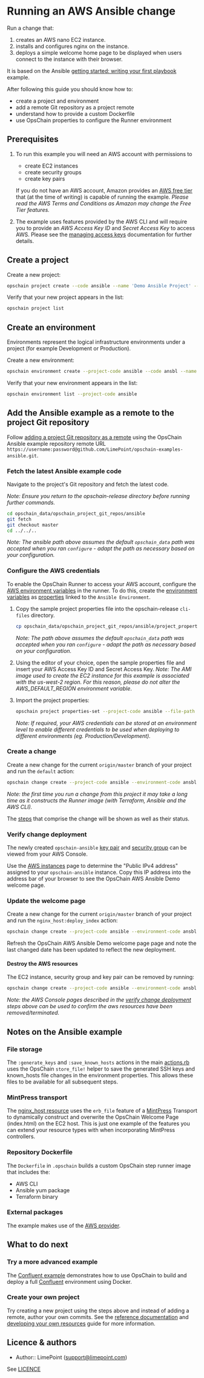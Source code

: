 # Running an AWS Ansible change

Run a change that:

1. creates an AWS nano EC2 instance.
2. installs and configures nginx on the instance.
3. deploys a simple welcome home page to be displayed when users connect to the instance with their browser.

It is based on the Ansible [getting started: writing your first playbook](https://www.ansible.com/blog/getting-started-writing-your-first-playbook) example.

After following this guide you should know how to:

- create a project and environment
- add a remote Git repository as a project remote
- understand how to provide a custom Dockerfile
- use OpsChain properties to configure the Runner environment

## Prerequisites

1. To run this example you will need an AWS account with permissions to

    - create EC2 instances
    - create security groups
    - create key pairs

    If you do not have an AWS account, Amazon provides an [AWS free tier](https://aws.amazon.com/free/) that (at the time of writing) is capable of running the example. _Please read the AWS Terms and Conditions as Amazon may change the Free Tier features._

2. The example uses features provided by the AWS CLI and will require you to provide an _AWS Access Key ID_ and _Secret Access Key_ to access AWS. Please see the [managing access keys](https://docs.aws.amazon.com/IAM/latest/UserGuide/id_credentials_access-keys.html#Using_CreateAccessKey) documentation for further details.

## Create a project

Create a new project:

```bash
opschain project create --code ansible --name 'Demo Ansible Project' --description 'My Ansible project' --confirm
```

Verify that your new project appears in the list:

```bash
opschain project list
```

## Create an environment

Environments represent the logical infrastructure environments under a project (for example Development or Production).

Create a new environment:

```bash
opschain environment create --project-code ansible --code ansbl --name 'Ansible Environment' --description 'My Ansible environment' --confirm
```

Verify that your new environment appears in the list:

```bash
opschain environment list --project-code ansible
```

## Add the Ansible example as a remote to the project Git repository

Follow [adding a project Git repository as a remote](reference/project_git_repositories.md#adding-a-project-git-repository-as-a-remote) using the OpsChain Ansible example repository remote URL `https://username:password@github.com/LimePoint/opschain-examples-ansible.git`.

### Fetch the latest Ansible example code

Navigate to the project's Git repository and fetch the latest code.

_Note: Ensure you return to the opschain-release directory before running further commands._

```bash
cd opschain_data/opschain_project_git_repos/ansible
git fetch
git checkout master
cd ../../..
```

_Note: The ansible path above assumes the default `opschain_data` path was accepted when you ran `configure` - adapt the path as necessary based on your configuration._

### Configure the AWS credentials

To enable the OpsChain Runner to access your AWS account, configure the [AWS environment variables](https://docs.aws.amazon.com/cli/latest/userguide/cli-configure-envvars.html) in the runner. To do this, create the [environment variables](https://github.com/LimePoint/opschain-release/blob/master/docs/reference/properties.md#environment-variables) as [properties](../reference/properties.md) linked to the `Ansible Environment`.

1. Copy the sample project properties file into the opschain-release `cli-files` directory.

    ```bash
    cp opschain_data/opschain_project_git_repos/ansible/project_properties.json ./cli-files
    ```

    _Note: The path above assumes the default `opschain_data` path was accepted when you ran `configure` - adapt the path as necessary based on your configuration._

2. Using the editor of your choice, open the sample properties file and insert your AWS Access Key ID and Secret Access Key. _Note: The AMI image used to create the EC2 instance for this example is associated with the us-west-2 region. For this reason, please do not alter the AWS_DEFAULT_REGION environment variable_.

3. Import the project properties:

    ```bash
    opschain project properties-set --project-code ansible --file-path cli-files/project_properties.json --confirm
    ```

    _Note: If required, your AWS credentials can be stored at an environment level to enable different credentials to be used when deploying to different environments (eg. Production/Development)._

### Create a change

Create a new change for the current `origin/master` branch of your project and run the `default` action:

```bash
opschain change create --project-code ansible --environment-code ansbl --git-rev origin/master --action default --confirm
```

_Note: the first time you run a change from this project it may take a long time as it constructs the Runner image (with Terraform, Ansible and the AWS CLI)._

The [steps](../reference/concepts.md#step) that comprise the change will be shown as well as their status.

### Verify change deployment

The newly created `opschain-ansible` [key pair](https://us-west-2.console.aws.amazon.com/EC2/v2/home?region=us-west-2#KeyPairs:) and [security group](https://us-west-2.console.aws.amazon.com/EC2/v2/home?region=us-west-2#SecurityGroups:sort=group-name) can be viewed from your AWS Console.

Use the [AWS instances](https://us-west-2.console.aws.amazon.com/EC2/v2/home?region=us-west-2#Instances:) page to determine the "Public IPv4 address" assigned to your `opschain-ansible` instance. Copy this IP address into the address bar of your browser to see the OpsChain AWS Ansible Demo welcome page.

### Update the welcome page

Create a new change for the current `origin/master` branch of your project and run the `nginx_host:deploy_index` action:

```bash
opschain change create --project-code ansible --environment-code ansbl --git-rev origin/master --action nginx_host:deploy_index --confirm
```

Refresh the OpsChain AWS Ansible Demo welcome page page and note the last changed date has been updated to reflect the new deployment.

#### Destroy the AWS resources

The EC2 instance, security group and key pair can be removed by running:

```bash
opschain change create --project-code ansible --environment-code ansbl --git-rev origin/master --action destroy --confirm
```

_Note: the AWS Console pages described in the [verify change deployment](#verify_change_deployment) steps above can be used to confirm the aws resources have been removed/terminated._

## Notes on the Ansible example

### File storage

The `:generate_keys` and `:save_known_hosts` actions in the main [actions.rb](https://github.com/LimePoint/opschain-examples-ansible/blob/actions.rb) uses the OpsChain `store_file!` helper to save the generated SSH keys and known_hosts file changes in the environment properties. This allows these files to be available for all subsequent steps.

### MintPress transport

The [nginx_host resource](https://github.com/LimePoint/opschain-examples-ansible/blob/lib/nginx_host/resource.rb) uses the `erb_file` feature of a [MintPress](https://www.limepoint.com/mintpress) Transport to dynamically construct and overwrite the OpsChain Welcome Page (index.html) on the EC2 host. This is just one example of the features you can extend your resource types with when incorporating MintPress controllers.

### Repository Dockerfile

The `Dockerfile` in `.opschain` builds a custom OpsChain step runner image that includes the:

- AWS CLI
- Ansible yum package
- Terraform binary

### External packages

The example makes use of the [AWS provider](https://registry.terraform.io/providers/hashicorp/aws/latest/docs).

## What to do next

### Try a more advanced example

The [Confluent example](running_a_complex_change.md) demonstrates how to use OpsChain to build and deploy a full [Confluent](https://www.confluent.io) environment using Docker.

### Create your own project

Try creating a new project using the steps above and instead of adding a remote, author your own commits. See the [reference documentation](reference/index.md) and [developing your own resources](developing_resources.md) guide for more information.

## Licence & authors

- Author:: LimePoint (support@limepoint.com)

See [LICENCE](../../LICENCE)
